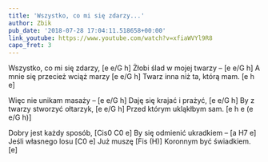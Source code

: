 ```yaml
---
title: 'Wszystko, co mi się zdarzy...'
author: Zbik
pub_date: '2018-07-28 17:04:11.518658+00:00'
link_youtube: https://www.youtube.com/watch?v=xfiaWVYl9R8
capo_fret: 3
---
```


Wszystko, co mi się zdarzy, [e e/G h]
Żłobi ślad w mojej twarzy – [e e/G h]
A mnie się przecież wciąż marzy [e e/G h]
Twarz inna niż ta, którą mam. [e h e]

Więc nie unikam masaży – [e e/G h]
Daję się krajać i prażyć, [e e/G h]
By z twarzy stworzyć ołtarzyk, [e e/G h]
Przed którym ukląkłbym sam. [e h e (e e/G h)]

Dobry jest każdy sposób, [Cis0 C0 e]
By się odmienić ukradkiem – [a H7 e]
Jeśli własnego losu [C0 e]
Już muszę [Fis (H)]
Koronnym być świadkiem. [e]